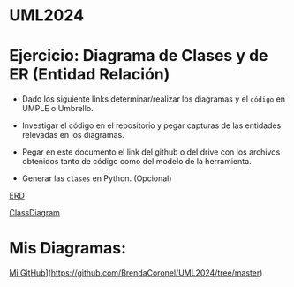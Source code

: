 # UML2024

# Ejercicio: Diagrama de Clases y de ER (Entidad Relación)

- Dado los siguiente links determinar/realizar los diagramas y el `código` en UMPLE o Umbrello. 

- Investigar el código en el repositorio y pegar capturas de las entidades relevadas en los diagramas.

- Pegar en este documento el link del github o del drive con los archivos obtenidos tanto de código como del modelo de la herramienta.

- Generar las `clases` en Python. (Opcional)

[ERD](https://github.com/narcisoperez/virtual-clinic/blob/master/UML%20Diagrams/ER%20Diagram/ER-Diagram.png) 

[ClassDiagram](https://github.com/narcisoperez/virtual-clinic/blob/master/UML%20Diagrams/Class%20Diagram/Class%20Diagram%20for%20Virtual%20Clinic.png)

# Mis Diagramas:

  [Mi GitHub](https://github.com/BrendaCoronel/UML2024)](https://github.com/BrendaCoronel/UML2024/tree/master)
